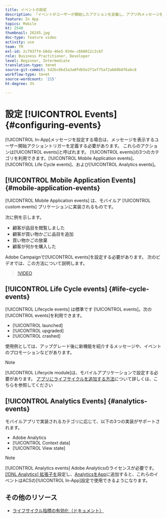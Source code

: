 ```yaml
---
title: イベントの設定
description: 「イベントがユーザーが開始したアクションを定義し、アプリ内メッセージを表示するトリガーを定義する方法を理解します。 」
feature: In App
topics: Mobile
kt: 2548
thumbnail: 26245.jpg
doc-type: feature video
activity: use
team: TM
exl-id: 2c7937f4-b0da-46e5-934e-c660012c2c6f
role: Business Practitioner, Developer
level: Beginner, Intermediate
translation-type: tm+mt
source-git-commit: 5d2bc8bd3a3a0fdb5e2f1ef75af2ab60b8f6abc8
workflow-type: tm+mt
source-wordcount: '215'
ht-degree: 3%

---
```


# 設定 [!UICONTROL Events] {#configuring-events}

[!UICONTROL In-App]メッセージを設定する場合は、メッセージを表示するユーザー開始アクショントリガーを定義する必要があります。 これらのアクションは[!UICONTROL events]と呼ばれます。 [!UICONTROL events]の3つのカテゴリを利用できます。[!UICONTROL Mobile Application events]、[!UICONTROL Life Cycle events]、および[!UICONTROL Analytics events]。

## [!UICONTROL Mobile Application Events] {#mobile-application-events}

[!UICONTROL Mobile Application events] は、モバイルア [!UICONTROL custom events] プリケーションに実装されるものです。

次に例を示します。

* 顧客が品目を閲覧しました
* 顧客が買い物かごに品目を追加
* 買い物かごの放棄
* 顧客が何かを購入した

Adobe Campaignで[!UICONTROL events]を設定する必要があります。 次のビデオでは、この方法について説明します。

>[!VIDEO](https://video.tv.adobe.com/v/26245?quality=12)

## [!UICONTROL Life Cycle events]  {#life-cycle-events}

[!UICONTROL Lifecycle events] は標準です [!UICONTROL events]。次の[!UICONTROL events]を利用できます。

* [!UICONTROL launched]
* [!UICONTROL upgraded]
* [!UICONTROL crashed]

使用例としては、アップグレード後に新機能を紹介するメッセージや、イベントのプロモーションなどがあります。

>[!NOTE]
>
>[!UICONTROL Lifecycle module]は、モバイルアプリケーションで設定する必要があります。 [アプリにライフサイクルを追加する方法](https://aep-sdks.gitbook.io/docs/using-mobile-extensions/mobile-core/lifecycle)について詳しくは、こちらを参照してください

## [!UICONTROL Analytics Events] {#analytics-events}

モバイルアプリで実装されるカテゴリに応じて、以下の3つの実装がサポートされます。

* Adobe Analytics
* [!UICONTROL Context data]
* [!UICONTROL View state]

>[!NOTE]
>
>[!UICONTROL Analytics events] Adobe Analyticsのライセンスが必要です。[[!DNL Analytics] 拡張子を](https://aep-sdks.gitbook.io/docs/using-mobile-extensions/adobe-analytics#configure-analytics-extension-in-launch)設定し、[AnalyticsをApp](https://aep-sdks.gitbook.io/docs/using-mobile-extensions/adobe-analytics#add-analytics-to-your-app)に追加すると、これらのイベントはACSの[!UICONTROL In-App]設定で使用できるようになります。

## その他のリソース

* [ライフサイクル指標の有効化（ドキュメント）](https://aep-sdks.gitbook.io/docs/getting-started/initialize-the-sdk#enable-lifecycle-metrics)
